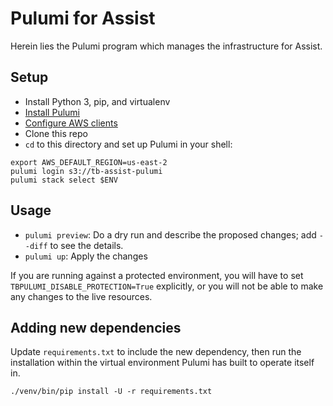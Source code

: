 # Pulumi for Assist

Herein lies the Pulumi program which manages the infrastructure for Assist.


## Setup

- Install Python 3, pip, and virtualenv
- [Install Pulumi](https://www.pulumi.com/docs/install/)
- [Configure AWS clients](https://docs.aws.amazon.com/cli/latest/userguide/cli-chap-configure.html)
- Clone this repo
- `cd` to this directory and set up Pulumi in your shell:

```
export AWS_DEFAULT_REGION=us-east-2
pulumi login s3://tb-assist-pulumi
pulumi stack select $ENV
```

## Usage

- `pulumi preview`: Do a dry run and describe the proposed changes; add `--diff` to see the details.
- `pulumi up`: Apply the changes

If you are running against a protected environment, you will have to set `TBPULUMI_DISABLE_PROTECTION=True`
explicitly, or you will not be able to make any changes to the live resources.


## Adding new dependencies

Update `requirements.txt` to include the new dependency, then run the installation within the
virtual environment Pulumi has built to operate itself in.

```
./venv/bin/pip install -U -r requirements.txt
```
